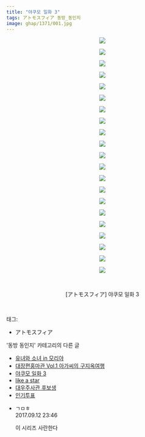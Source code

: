 ```yaml
---
title: "야쿠모 일화 3"
tags: アトモスフィア 동방_동인지
image: ghap/1371/001.jpg
---
```

<div class="article">
<p style="text-align: center; clear: none; float: none;"><img src="{{ site.nasurl }}/ghap/1371/001.jpg"/></p>
<p style="text-align: center; clear: none; float: none;"><img src="{{ site.nasurl }}/ghap/1371/002.jpg"/></p>
<p style="text-align: center; clear: none; float: none;"><img src="{{ site.nasurl }}/ghap/1371/003.jpg"/></p>
<p style="text-align: center; clear: none; float: none;"><img src="{{ site.nasurl }}/ghap/1371/004.jpg"/></p>
<p style="text-align: center; clear: none; float: none;"><img src="{{ site.nasurl }}/ghap/1371/005.jpg"/></p>
<p style="text-align: center; clear: none; float: none;"><img src="{{ site.nasurl }}/ghap/1371/006.jpg"/></p>
<p style="text-align: center; clear: none; float: none;"><img src="{{ site.nasurl }}/ghap/1371/007.jpg"/></p>
<p style="text-align: center; clear: none; float: none;"><img src="{{ site.nasurl }}/ghap/1371/008.jpg"/></p>
<p style="text-align: center; clear: none; float: none;"><img src="{{ site.nasurl }}/ghap/1371/009.jpg"/></p>
<p style="text-align: center; clear: none; float: none;"><img src="{{ site.nasurl }}/ghap/1371/010.jpg"/></p>
<p style="text-align: center; clear: none; float: none;"><img src="{{ site.nasurl }}/ghap/1371/011.jpg"/></p>
<p style="text-align: center; clear: none; float: none;"><img src="{{ site.nasurl }}/ghap/1371/012.jpg"/></p>
<p style="text-align: center; clear: none; float: none;"><img src="{{ site.nasurl }}/ghap/1371/013.jpg"/></p>
<p style="text-align: center; clear: none; float: none;"><img src="{{ site.nasurl }}/ghap/1371/014.jpg"/></p>
<p style="text-align: center; clear: none; float: none;"><img src="{{ site.nasurl }}/ghap/1371/015.jpg"/></p>
<p style="text-align: center; clear: none; float: none;"><img src="{{ site.nasurl }}/ghap/1371/016.jpg"/></p>
<p style="text-align: center; clear: none; float: none;"><img src="{{ site.nasurl }}/ghap/1371/017.jpg"/></p>
<p style="text-align: center; clear: none; float: none;"><img src="{{ site.nasurl }}/ghap/1371/018.jpg"/></p>
<p style="text-align: center; clear: none; float: none;"><img src="{{ site.nasurl }}/ghap/1371/019.jpg"/></p>
<p style="text-align: center; clear: none; float: none;"><img src="{{ site.nasurl }}/ghap/1371/020.jpg"/></p>
<p style="text-align: center; clear: none; float: none;"><img src="{{ site.nasurl }}/ghap/1371/021.jpg"/></p>
<p style="text-align: center; clear: none; float: none;"><br/></p>
<p style="text-align: center; clear: none; float: none;">[アトモスフィア] 야쿠모 일화 3</p>
<p><br/></p>
</div><div class="tagTrail">
<p>태그: </p>
<ul>
<li>アトモスフィア</li>
</ul>
</div><div class="another">
<p>'동방 동인지' 카테고리의 다른 글</p>
<ul>
<li><a href="/2016-08-06-ghap_1373">유녀와 소녀 in 모리야</a></li>
<li><a href="/2016-08-06-ghap_1372">대장편홍마관 Vol.1 아가씨의 구지옥여행</a></li>
<li><a href="/2016-08-06-ghap_1371">야쿠모 일화 3</a></li>
<li><a href="/2016-08-05-ghap_1370">like a star</a></li>
<li><a href="/2016-08-05-ghap_1369">대우주사관 후보생</a></li>
<li><a href="/2016-08-05-ghap_1368">인기투표</a></li>
</ul>
</div><div class="cb_module cb_fluid">
<div class="cb_wrt cb_profile">
<div class="comment">
<ul>
<li class="cb_thumb_off" id="comment15081743">
<div class="cb_comment_area">
<div class="cb_info_area">
<div class="cb_section">
<span class="cb_nick_name">ㄱㅁㅎ</span>
</div>
<div class="cb_section">
<span class="cb_date">2017.09.12 23:46 </span>
</div>
</div>
<div class="cb_dsc_comment">
<p class="cb_dsc">
											이 시리즈 사란한다
										</p>
</div>
</div></li>
</ul>
</div>
</div><!-- commentList close -->
</div>
<br/>
<p id="refer"></p>
<br/>

